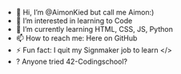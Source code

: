 - 👋 Hi, I’m @AimonKied but call me Aimon:)
- 👀 I’m interested in learning to Code
- 🌱 I’m currently learning HTML, CSS, JS, Python
- 📫 How to reach me: Here on GitHub
- ⚡ Fun fact: I quit my Signmaker job to learn </>
-  ? Anyone tried 42-Codingschool?

<!---
AimonKied/AimonKied is a ✨ special ✨ repository because its `README.md` (this file) appears on your GitHub profile.
You can click the Preview link to take a look at your changes.
--->

